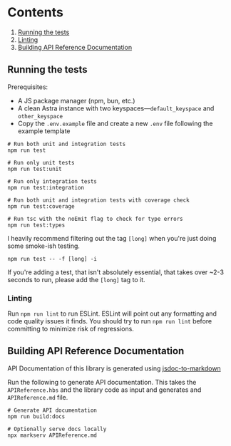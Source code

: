 # Contents
1. [Running the tests](#running-the-tests)
2. [Linting](#linting)
3. [Building API Reference Documentation](#building-api-reference-documentation)

## Running the tests
Prerequisites:
- A JS package manager (npm, bun, etc.)
- A clean Astra instance with two keyspaces—`default_keyspace` and `other_keyspace`
- Copy the `.env.example` file and create a new `.env` file following the example template

```shell
# Run both unit and integration tests
npm run test

# Run only unit tests
npm run test:unit

# Run only integration tests
npm run test:integration

# Run both unit and integration tests with coverage check
npm run test:coverage

# Run tsc with the noEmit flag to check for type errors
npm run test:types
```

I heavily recommend filtering out the tag `[long]` when you're just doing some smoke-ish testing.
```shell
npm run test -- -f [long] -i
```

If you're adding a test, that isn't absolutely essential, that takes over ~2-3 seconds to run, please add the `[long]` tag to it.

### Linting
Run `npm run lint` to run ESLint.
ESLint will point out any formatting and code quality issues it finds.
You should try to run `npm run lint` before committing to minimize risk of regressions.

## Building API Reference Documentation
API Documentation of this library is generated using [jsdoc-to-markdown](https://github.com/jsdoc2md/jsdoc-to-markdown)

Run the following to generate API documentation. This takes the `APIReference.hbs` and the library code as input and generates and `APIReference.md` file.

```shell
# Generate API documentation
npm run build:docs

# Optionally serve docs locally
npx markserv APIReference.md
```
